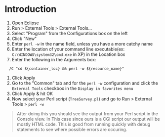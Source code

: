 # Introduction #
  1. Open Eclipse
  1. Run > External Tools > External Tools...
  1. Select "Program" from the Configurations box on the left
  1. Click "New"
  1. Enter `perl -w` in the name field, unless you have a more catchy name
  1. Enter the location of your command line executable(ex: `C:\WINDOWS\system32\cmd.exe` in XP) in the Location box
  1. Enter the following in the Arguments box:
```
  /C "cd ${container_loc} && perl -w ${resource_name}" 
```
  1. Click Apply
  1. Go to the "Common" tab and for the `perl -w` configuration and click the `External Tools` checkbox  in the `Display in favorites menu`
  1. Click Apply & hit OK
  1. Now select your Perl script (`TreeSurvey.pl`) and go to Run > External Tools > `perl -w`

> After doing this you should see the output from your Perl script in the Console view.  In This case since ours is a CGI script our output will be mostly HTML code.  This is good from running quickly with debug statements to see where possible errors are occuring.
